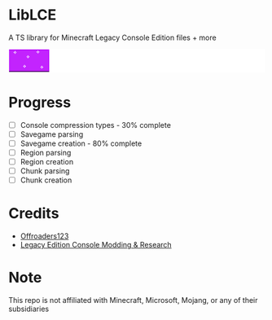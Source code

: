 # LibLCE
A TS library for Minecraft Legacy Console Edition files + more 

![Progress](/assets/cur_progress.png)

# Progress
- [ ] Console compression types - 30% complete
- [ ] Savegame parsing
- [ ] Savegame creation - 80% complete
- [ ] Region parsing
- [ ] Region creation
- [ ] Chunk parsing
- [ ] Chunk creation
  
# Credits
- [Offroaders123](https://github.com/offroaders123)
- [Legacy Edition Console Modding & Research](https://discord.gg/WGJDybEWJF)

# Note
This repo is not affiliated with Minecraft, Microsoft, Mojang, or any of their subsidiaries
